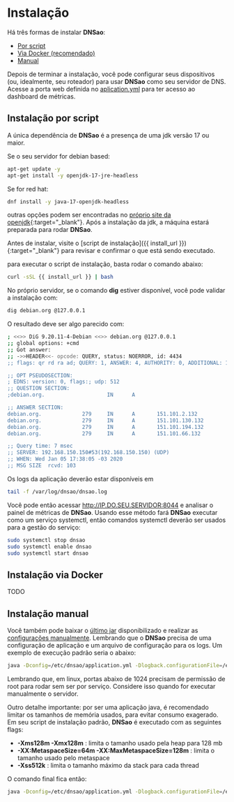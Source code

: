 # Instalação

Há três formas de instalar **DNSao**:

- [Por script](#instalacao-por-script)
- [Via Docker (recomendado)](#instalacao-via-docker)
- [Manual](#instalacao-manual)

Depois de terminar a instalação, você pode configurar seus dispositivos (ou, idealmente, seu roteador) para usar **DNSao** como seu servidor de DNS. Acesse a porta web definida no [aplication.yml](configuration.pt.md) para ter acesso ao dashboard de métricas.

## Instalação por script

A única dependência de **DNSao** é a presença de uma jdk versão 17 ou maior. 

Se o seu servidor for debian based:

```bash
apt-get update -y
apt-get install -y openjdk-17-jre-headless
```

Se for red hat:

```bash
dnf install -y java-17-openjdk-headless
```

outras opções podem ser encontradas no [próprio site da openjdk](https://openjdk.org/install/){:target="_blank"}. Após a instalação da jdk, a máquina estará preparada para rodar **DNSao**.

Antes de instalar, visite o [script de instalação]({{ install_url }}){:target="_blank"} para revisar e confirmar o que está sendo executado. 
   
para executar o script de instalação, basta rodar o comando abaixo:

```bash
curl -sSL {{ install_url }} | bash
```

No próprio servidor, se o comando **dig** estiver disponível, você pode validar a instalação com:

```bash
dig debian.org @127.0.0.1
```

O resultado deve ser algo parecido com:

```bash
; <<>> DiG 9.20.11-4-Debian <<>> debian.org @127.0.0.1
;; global options: +cmd
;; Got answer:
;; ->>HEADER<<- opcode: QUERY, status: NOERROR, id: 4434
;; flags: qr rd ra ad; QUERY: 1, ANSWER: 4, AUTHORITY: 0, ADDITIONAL: 1

;; OPT PSEUDOSECTION:
; EDNS: version: 0, flags:; udp: 512
;; QUESTION SECTION:
;debian.org.                    IN      A

;; ANSWER SECTION:
debian.org.             279     IN      A       151.101.2.132
debian.org.             279     IN      A       151.101.130.132
debian.org.             279     IN      A       151.101.194.132
debian.org.             279     IN      A       151.101.66.132

;; Query time: 7 msec
;; SERVER: 192.168.150.150#53(192.168.150.150) (UDP)
;; WHEN: Wed Jan 05 17:38:05 -03 2020
;; MSG SIZE  rcvd: 103
```

Os logs da aplicação deverão estar disponíveis em 

```bash
tail -f /var/log/dnsao/dnsao.log
```

Você pode então acessar http://IP.DO.SEU.SERVIDOR:8044 e analisar o painel de métricas de **DNSao**. Usando esse método fará **DNSao** executar como um serviço systemctl, então comandos systemctl deverão ser usados para a gestão do serviço:

```bash
sudo systemctl stop dnsao
sudo systemctl enable dnsao
sudo systemctl start dnsao
```

## Instalação via Docker

TODO

## Instalação manual

Você também pode baixar o [último jar]({{latest_jar_url}}) disponibilizado e realizar as [configurações manualmente](configuration.pt.md). Lembrando que o **DNSao** precisa de uma configuração de aplicação e um arquivo de configuração para os logs. Um exemplo de execução padrão seria o abaixo:

```bash
java -Dconfig=/etc/dnsao/application.yml -Dlogback.configurationFile=/etc/dnsao/logback.xml -jar dnsao.jar
```

Lembrando que, em linux, portas abaixo de 1024 precisam de permissão de root para rodar sem ser por serviço. Considere isso quando for executar manualmente o servidor.

Outro detalhe importante: por ser uma aplicação java, é recomendado limitar os tamanhos de memória usados, para evitar consumo exagerado. Em seu script de instalação padrão, **DNSao** é executado com as seguintes flags:

- **-Xms128m -Xmx128m** : limita o tamanho usado pela heap para 128 mb
- **-XX:MetaspaceSize=64m -XX:MaxMetaspaceSize=128m** : limita o tamanho usado pelo metaspace
- **-Xss512k** : limita o tamanho máximo da stack para cada thread

O comando final fica então:

```bash
java -Dconfig=/etc/dnsao/application.yml -Dlogback.configurationFile=/etc/dnsao/logback.xml -Xms128m -Xmx128m -XX:MetaspaceSize=64m -XX:MaxMetaspaceSize=128m -Xss512k  -jar /etc/dnsao/dnsao.jar
```

<div style="margin-bottom: 60px;"></div>